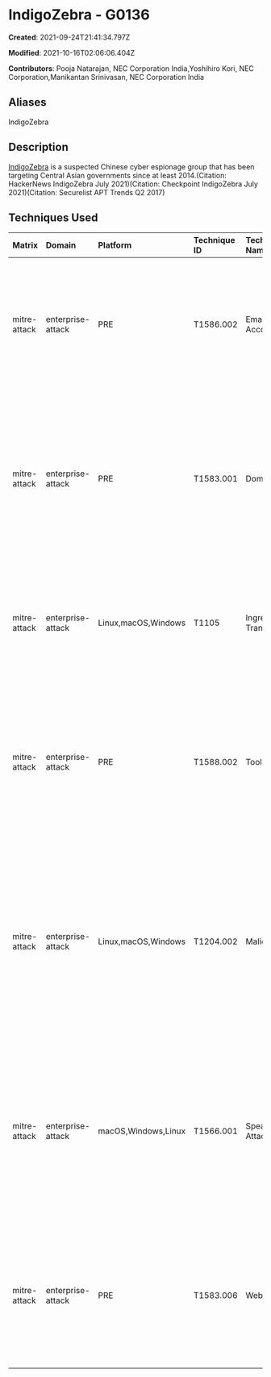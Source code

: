 # IndigoZebra - G0136

**Created**: 2021-09-24T21:41:34.797Z

**Modified**: 2021-10-16T02:06:06.404Z

**Contributors**: Pooja Natarajan, NEC Corporation India,Yoshihiro Kori, NEC Corporation,Manikantan Srinivasan, NEC Corporation India

## Aliases

IndigoZebra

## Description

[IndigoZebra](https://attack.mitre.org/groups/G0136) is a suspected Chinese cyber espionage group that has been targeting Central Asian governments since at least 2014.(Citation: HackerNews IndigoZebra July 2021)(Citation: Checkpoint IndigoZebra July 2021)(Citation: Securelist APT Trends Q2 2017)

## Techniques Used

|Matrix|Domain|Platform|Technique ID|Technique Name|Use|
| :---| :---| :---| :---| :---| :---|
|mitre-attack|enterprise-attack|PRE|T1586.002|Email Accounts|[IndigoZebra](https://attack.mitre.org/groups/G0136) has compromised legitimate email accounts to use in their spearphishing operations.(Citation: Checkpoint IndigoZebra July 2021)|
|mitre-attack|enterprise-attack|PRE|T1583.001|Domains|[IndigoZebra](https://attack.mitre.org/groups/G0136) has established domains, some of which were designed to look like official government domains, for their operations.(Citation: Checkpoint IndigoZebra July 2021)|
|mitre-attack|enterprise-attack|Linux,macOS,Windows|T1105|Ingress Tool Transfer|[IndigoZebra](https://attack.mitre.org/groups/G0136) has downloaded additional files and tools from its C2 server.(Citation: Checkpoint IndigoZebra July 2021)|
|mitre-attack|enterprise-attack|PRE|T1588.002|Tool|[IndigoZebra](https://attack.mitre.org/groups/G0136) has acquired open source tools such as [NBTscan](https://attack.mitre.org/software/S0590) and Meterpreter for their operations.(Citation: Checkpoint IndigoZebra July 2021)(Citation: Securelist APT Trends Q2 2017) |
|mitre-attack|enterprise-attack|Linux,macOS,Windows|T1204.002|Malicious File|[IndigoZebra](https://attack.mitre.org/groups/G0136) sent spearphishing emails containing malicious attachments that urged recipients to review modifications in the file which would trigger the attack.(Citation: HackerNews IndigoZebra July 2021)|
|mitre-attack|enterprise-attack|macOS,Windows,Linux|T1566.001|Spearphishing Attachment|[IndigoZebra](https://attack.mitre.org/groups/G0136) sent spearphishing emails containing malicious password-protected RAR attachments.(Citation: HackerNews IndigoZebra July 2021)(Citation: Checkpoint IndigoZebra July 2021)|
|mitre-attack|enterprise-attack|PRE|T1583.006|Web Services|[IndigoZebra](https://attack.mitre.org/groups/G0136) created Dropbox accounts for their operations.(Citation: HackerNews IndigoZebra July 2021)(Citation: Checkpoint IndigoZebra July 2021)|
